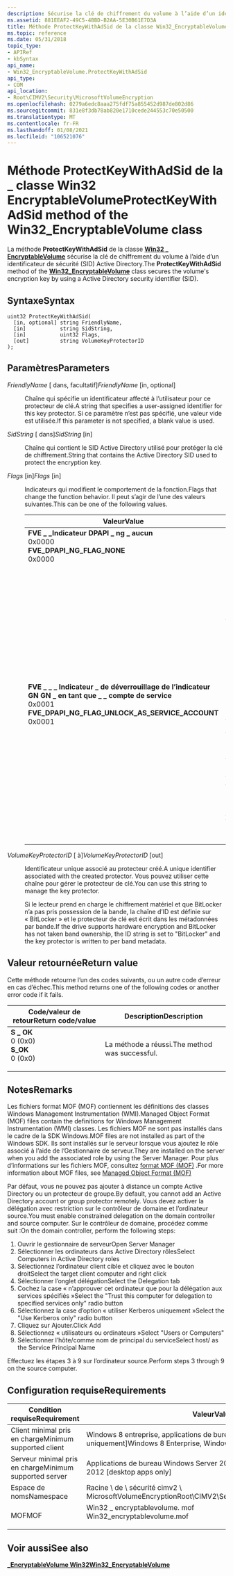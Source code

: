 ```yaml
---
description: Sécurise la clé de chiffrement du volume à l’aide d’un identificateur de sécurité (SID) Active Directory.
ms.assetid: 881EEAF2-49C5-4BBD-B2AA-5E30B61E7D3A
title: Méthode ProtectKeyWithAdSid de la classe Win32_EncryptableVolume
ms.topic: reference
ms.date: 05/31/2018
topic_type:
- APIRef
- kbSyntax
api_name:
- Win32_EncryptableVolume.ProtectKeyWithAdSid
api_type:
- COM
api_location:
- Root\CIMV2\Security\MicrosoftVolumeEncryption
ms.openlocfilehash: 0279a6edc8aaa275fdf75a855452d987de802d86
ms.sourcegitcommit: 831e8f3db78ab820e1710cede244553c70e50500
ms.translationtype: MT
ms.contentlocale: fr-FR
ms.lasthandoff: 01/08/2021
ms.locfileid: "106521076"
---
```

# <a name="protectkeywithadsid-method-of-the-win32_encryptablevolume-class"></a><span data-ttu-id="c8379-103">Méthode ProtectKeyWithAdSid de la \_ classe Win32 EncryptableVolume</span><span class="sxs-lookup"><span data-stu-id="c8379-103">ProtectKeyWithAdSid method of the Win32\_EncryptableVolume class</span></span>

<span data-ttu-id="c8379-104">La méthode **ProtectKeyWithAdSid** de la classe [**Win32 \_ EncryptableVolume**](win32-encryptablevolume.md) sécurise la clé de chiffrement du volume à l’aide d’un identificateur de sécurité (SID) Active Directory.</span><span class="sxs-lookup"><span data-stu-id="c8379-104">The **ProtectKeyWithAdSid** method of the [**Win32\_EncryptableVolume**](win32-encryptablevolume.md) class secures the volume's encryption key by using a Active Directory security identifier (SID).</span></span>

## <a name="syntax"></a><span data-ttu-id="c8379-105">Syntaxe</span><span class="sxs-lookup"><span data-stu-id="c8379-105">Syntax</span></span>


```mof
uint32 ProtectKeyWithAdSid(
  [in, optional] string FriendlyName,
  [in]           string SidString,
  [in]           uint32 Flags,
  [out]          string VolumeKeyProtectorID
);
```



## <a name="parameters"></a><span data-ttu-id="c8379-106">Paramètres</span><span class="sxs-lookup"><span data-stu-id="c8379-106">Parameters</span></span>

<dl> <dt>

<span data-ttu-id="c8379-107">*FriendlyName* \[ dans, facultatif\]</span><span class="sxs-lookup"><span data-stu-id="c8379-107">*FriendlyName* \[in, optional\]</span></span>
</dt> <dd>

<span data-ttu-id="c8379-108">Chaîne qui spécifie un identificateur affecté à l’utilisateur pour ce protecteur de clé.</span><span class="sxs-lookup"><span data-stu-id="c8379-108">A string that specifies a user-assigned identifier for this key protector.</span></span> <span data-ttu-id="c8379-109">Si ce paramètre n’est pas spécifié, une valeur vide est utilisée.</span><span class="sxs-lookup"><span data-stu-id="c8379-109">If this parameter is not specified, a blank value is used.</span></span>

</dd> <dt>

<span data-ttu-id="c8379-110">*SidString* \[ dans\]</span><span class="sxs-lookup"><span data-stu-id="c8379-110">*SidString* \[in\]</span></span>
</dt> <dd>

<span data-ttu-id="c8379-111">Chaîne qui contient le SID Active Directory utilisé pour protéger la clé de chiffrement.</span><span class="sxs-lookup"><span data-stu-id="c8379-111">String that contains the Active Directory SID used to protect the encryption key.</span></span>

</dd> <dt>

<span data-ttu-id="c8379-112">*Flags* \[in\]</span><span class="sxs-lookup"><span data-stu-id="c8379-112">*Flags* \[in\]</span></span>
</dt> <dd>

<span data-ttu-id="c8379-113">Indicateurs qui modifient le comportement de la fonction.</span><span class="sxs-lookup"><span data-stu-id="c8379-113">Flags that change the function behavior.</span></span> <span data-ttu-id="c8379-114">Il peut s’agir de l’une des valeurs suivantes.</span><span class="sxs-lookup"><span data-stu-id="c8379-114">This can be one of the following values.</span></span>



| <span data-ttu-id="c8379-115">Valeur</span><span class="sxs-lookup"><span data-stu-id="c8379-115">Value</span></span>                                                                                                                                                                                                                                                                                                                     | <span data-ttu-id="c8379-116">Signification</span><span class="sxs-lookup"><span data-stu-id="c8379-116">Meaning</span></span>                                                                                                                                                                                                                                                                                                                                 |
|---------------------------------------------------------------------------------------------------------------------------------------------------------------------------------------------------------------------------------------------------------------------------------------------------------------------------|-----------------------------------------------------------------------------------------------------------------------------------------------------------------------------------------------------------------------------------------------------------------------------------------------------------------------------------------|
| <span id="FVE_DPAPI_NG_FLAG_NONE"></span><span id="fve_dpapi_ng_flag_none"></span><dl> <span data-ttu-id="c8379-117"><dt>**FVE \_ \_Indicateur DPAPI \_ ng \_ aucun**</dt> <dt>0x0000</dt></span><span class="sxs-lookup"><span data-stu-id="c8379-117"><dt>**FVE\_DPAPI\_NG\_FLAG\_NONE**</dt> <dt>0x0000</dt></span></span> </dl>                                                                   | <span data-ttu-id="c8379-118">Aucun effet.</span><span class="sxs-lookup"><span data-stu-id="c8379-118">No effect.</span></span><br/>                                                                                                                                                                                                                                                                                                                   |
| <span id="FVE_DPAPI_NG_FLAG_UNLOCK_AS_SERVICE_ACCOUNT"></span><span id="fve_dpapi_ng_flag_unlock_as_service_account"></span><dl> <span data-ttu-id="c8379-119"><dt>**FVE \_ \_ \_ Indicateur \_ de déverrouillage de l’indicateur GN GN \_ en tant que \_ \_ compte de service**</dt> <dt>0x0001</dt></span><span class="sxs-lookup"><span data-stu-id="c8379-119"><dt>**FVE\_DPAPI\_NG\_FLAG\_UNLOCK\_AS\_SERVICE\_ACCOUNT**</dt> <dt>0x0001</dt></span></span> </dl> | <span data-ttu-id="c8379-120">Spécifie que le protecteur basé sur SID a été protégé sur un compte de service.</span><span class="sxs-lookup"><span data-stu-id="c8379-120">Specifies that the SID-based protector was protected to a service account.</span></span> <span data-ttu-id="c8379-121">Si cet indicateur est spécifié, l’appelant doit s’assurer qu’il s’exécute en tant que compte de service approprié avant d’appeler [**UnlockWithAdSid**](unlockwithadsid-win32-encryptablevolume.md) (en supprimant temporairement l’emprunt d’identité, par exemple).</span><span class="sxs-lookup"><span data-stu-id="c8379-121">If this flag is specified, the caller should ensure that it is running as the appropriate service account before calling [**UnlockWithAdSid**](unlockwithadsid-win32-encryptablevolume.md) (by temporarily dropping impersonation, for example).</span></span><br/> |



 

</dd> <dt>

<span data-ttu-id="c8379-122">*VolumeKeyProtectorID* \[ à\]</span><span class="sxs-lookup"><span data-stu-id="c8379-122">*VolumeKeyProtectorID* \[out\]</span></span>
</dt> <dd>

<span data-ttu-id="c8379-123">Identificateur unique associé au protecteur créé.</span><span class="sxs-lookup"><span data-stu-id="c8379-123">A unique identifier associated with the created protector.</span></span> <span data-ttu-id="c8379-124">Vous pouvez utiliser cette chaîne pour gérer le protecteur de clé.</span><span class="sxs-lookup"><span data-stu-id="c8379-124">You can use this string to manage the key protector.</span></span>

<span data-ttu-id="c8379-125">Si le lecteur prend en charge le chiffrement matériel et que BitLocker n’a pas pris possession de la bande, la chaîne d’ID est définie sur « BitLocker » et le protecteur de clé est écrit dans les métadonnées par bande.</span><span class="sxs-lookup"><span data-stu-id="c8379-125">If the drive supports hardware encryption and BitLocker has not taken band ownership, the ID string is set to "BitLocker" and the key protector is written to per band metadata.</span></span>

</dd> </dl>

## <a name="return-value"></a><span data-ttu-id="c8379-126">Valeur retournée</span><span class="sxs-lookup"><span data-stu-id="c8379-126">Return value</span></span>

<span data-ttu-id="c8379-127">Cette méthode retourne l’un des codes suivants, ou un autre code d’erreur en cas d’échec.</span><span class="sxs-lookup"><span data-stu-id="c8379-127">This method returns one of the following codes or another error code if it fails.</span></span>



| <span data-ttu-id="c8379-128">Code/valeur de retour</span><span class="sxs-lookup"><span data-stu-id="c8379-128">Return code/value</span></span>                                                                                                                                 | <span data-ttu-id="c8379-129">Description</span><span class="sxs-lookup"><span data-stu-id="c8379-129">Description</span></span>                           |
|---------------------------------------------------------------------------------------------------------------------------------------------------|---------------------------------------|
| <dl> <span data-ttu-id="c8379-130"><dt>**S \_ OK**</dt> <dt>0 (0x0)</dt></span><span class="sxs-lookup"><span data-stu-id="c8379-130"><dt>**S\_OK**</dt> <dt>0 (0x0)</dt></span></span> </dl> | <span data-ttu-id="c8379-131">La méthode a réussi.</span><span class="sxs-lookup"><span data-stu-id="c8379-131">The method was successful.</span></span><br/> |



 

## <a name="remarks"></a><span data-ttu-id="c8379-132">Notes</span><span class="sxs-lookup"><span data-stu-id="c8379-132">Remarks</span></span>

<span data-ttu-id="c8379-133">Les fichiers format MOF (MOF) contiennent les définitions des classes Windows Management Instrumentation (WMI).</span><span class="sxs-lookup"><span data-stu-id="c8379-133">Managed Object Format (MOF) files contain the definitions for Windows Management Instrumentation (WMI) classes.</span></span> <span data-ttu-id="c8379-134">Les fichiers MOF ne sont pas installés dans le cadre de la SDK Windows.</span><span class="sxs-lookup"><span data-stu-id="c8379-134">MOF files are not installed as part of the Windows SDK.</span></span> <span data-ttu-id="c8379-135">Ils sont installés sur le serveur lorsque vous ajoutez le rôle associé à l’aide de l’Gestionnaire de serveur.</span><span class="sxs-lookup"><span data-stu-id="c8379-135">They are installed on the server when you add the associated role by using the Server Manager.</span></span> <span data-ttu-id="c8379-136">Pour plus d’informations sur les fichiers MOF, consultez [format MOF (MOF)](../wmisdk/managed-object-format--mof-.md) .</span><span class="sxs-lookup"><span data-stu-id="c8379-136">For more information about MOF files, see [Managed Object Format (MOF)](../wmisdk/managed-object-format--mof-.md)</span></span>

<span data-ttu-id="c8379-137">Par défaut, vous ne pouvez pas ajouter à distance un compte Active Directory ou un protecteur de groupe.</span><span class="sxs-lookup"><span data-stu-id="c8379-137">By default, you cannot add an Active Directory account or group protector remotely.</span></span> <span data-ttu-id="c8379-138">Vous devez activer la délégation avec restriction sur le contrôleur de domaine et l’ordinateur source.</span><span class="sxs-lookup"><span data-stu-id="c8379-138">You must enable constrained delegation on the domain controller and source computer.</span></span> <span data-ttu-id="c8379-139">Sur le contrôleur de domaine, procédez comme suit :</span><span class="sxs-lookup"><span data-stu-id="c8379-139">On the domain controller, perform the following steps:</span></span>

1.  <span data-ttu-id="c8379-140">Ouvrir le gestionnaire de serveur</span><span class="sxs-lookup"><span data-stu-id="c8379-140">Open Server Manager</span></span>
2.  <span data-ttu-id="c8379-141">Sélectionner les ordinateurs dans Active Directory rôles</span><span class="sxs-lookup"><span data-stu-id="c8379-141">Select Computers in Active Directory roles</span></span>
3.  <span data-ttu-id="c8379-142">Sélectionnez l’ordinateur client cible et cliquez avec le bouton droit</span><span class="sxs-lookup"><span data-stu-id="c8379-142">Select the target client computer and right click</span></span>
4.  <span data-ttu-id="c8379-143">Sélectionner l’onglet délégation</span><span class="sxs-lookup"><span data-stu-id="c8379-143">Select the Delegation tab</span></span>
5.  <span data-ttu-id="c8379-144">Cochez la case « n’approuver cet ordinateur que pour la délégation aux services spécifiés »</span><span class="sxs-lookup"><span data-stu-id="c8379-144">Select the "Trust this computer for delegation to specified services only" radio button</span></span>
6.  <span data-ttu-id="c8379-145">Sélectionnez la case d’option « utiliser Kerberos uniquement »</span><span class="sxs-lookup"><span data-stu-id="c8379-145">Select the "Use Kerberos only" radio button</span></span>
7.  <span data-ttu-id="c8379-146">Cliquez sur Ajouter.</span><span class="sxs-lookup"><span data-stu-id="c8379-146">Click Add</span></span>
8.  <span data-ttu-id="c8379-147">Sélectionnez « utilisateurs ou ordinateurs »</span><span class="sxs-lookup"><span data-stu-id="c8379-147">Select "Users or Computers"</span></span>
9.  <span data-ttu-id="c8379-148">Sélectionner l’hôte/comme nom de principal du service</span><span class="sxs-lookup"><span data-stu-id="c8379-148">Select host/ as the Service Principal Name</span></span>

<span data-ttu-id="c8379-149">Effectuez les étapes 3 à 9 sur l’ordinateur source.</span><span class="sxs-lookup"><span data-stu-id="c8379-149">Perform steps 3 through 9 on the source computer.</span></span>

## <a name="requirements"></a><span data-ttu-id="c8379-150">Configuration requise</span><span class="sxs-lookup"><span data-stu-id="c8379-150">Requirements</span></span>



| <span data-ttu-id="c8379-151">Condition requise</span><span class="sxs-lookup"><span data-stu-id="c8379-151">Requirement</span></span> | <span data-ttu-id="c8379-152">Valeur</span><span class="sxs-lookup"><span data-stu-id="c8379-152">Value</span></span> |
|-------------------------------------|---------------------------------------------------------------------------------------------------------|
| <span data-ttu-id="c8379-153">Client minimal pris en charge</span><span class="sxs-lookup"><span data-stu-id="c8379-153">Minimum supported client</span></span><br/> | <span data-ttu-id="c8379-154">Windows 8 entreprise, applications de bureau Windows 8 professionnel \[ uniquement\]</span><span class="sxs-lookup"><span data-stu-id="c8379-154">Windows 8 Enterprise, Windows 8 Pro \[desktop apps only\]</span></span><br/>                                    |
| <span data-ttu-id="c8379-155">Serveur minimal pris en charge</span><span class="sxs-lookup"><span data-stu-id="c8379-155">Minimum supported server</span></span><br/> | <span data-ttu-id="c8379-156">Applications de bureau Windows Server 2012 \[ uniquement\]</span><span class="sxs-lookup"><span data-stu-id="c8379-156">Windows Server 2012 \[desktop apps only\]</span></span><br/>                                                    |
| <span data-ttu-id="c8379-157">Espace de noms</span><span class="sxs-lookup"><span data-stu-id="c8379-157">Namespace</span></span><br/>                | <span data-ttu-id="c8379-158">Racine \\ de \\ sécurité cimv2 \\ MicrosoftVolumeEncryption</span><span class="sxs-lookup"><span data-stu-id="c8379-158">Root\\CIMV2\\Security\\MicrosoftVolumeEncryption</span></span><br/>                                             |
| <span data-ttu-id="c8379-159">MOF</span><span class="sxs-lookup"><span data-stu-id="c8379-159">MOF</span></span><br/>                      | <dl> <span data-ttu-id="c8379-160"><dt>Win32 \_ encryptablevolume. mof</dt></span><span class="sxs-lookup"><span data-stu-id="c8379-160"><dt>Win32\_encryptablevolume.mof</dt></span></span> </dl> |



## <a name="see-also"></a><span data-ttu-id="c8379-161">Voir aussi</span><span class="sxs-lookup"><span data-stu-id="c8379-161">See also</span></span>

<dl> <dt>

[<span data-ttu-id="c8379-162">**\_EncryptableVolume Win32**</span><span class="sxs-lookup"><span data-stu-id="c8379-162">**Win32\_EncryptableVolume**</span></span>](win32-encryptablevolume.md)
</dt> </dl>

 

 
